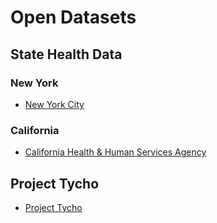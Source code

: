 # Open Datasets

## State Health Data
### New York
* [New York City](https://data.cityofnewyork.us/browse?category=Health "NYC Open Data")
### California
* [California Health & Human Services Agency](https://data.chhs.ca.gov/dataset "California Health & Human Services Agency")

## Project Tycho
* [Project Tycho](https://www.tycho.pitt.edu/data/ "NYC Open Data")


